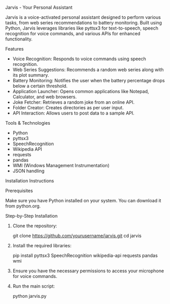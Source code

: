 
Jarvis - Your Personal Assistant

Jarvis is a voice-activated personal assistant designed to perform various tasks, from web series recommendations to battery monitoring. Built using Python, Jarvis leverages libraries like pyttsx3 for text-to-speech, speech recognition for voice commands, and various APIs for enhanced functionality.

Features

- Voice Recognition: Responds to voice commands using speech recognition.
- Web Series Suggestions: Recommends a random web series along with its plot summary.
- Battery Monitoring: Notifies the user when the battery percentage drops below a certain threshold.
- Application Launcher: Opens common applications like Notepad, Calculator, and web browsers.
- Joke Fetcher: Retrieves a random joke from an online API.
- Folder Creator: Creates directories as per user input.
- API Interaction: Allows users to post data to a sample API.

Tools & Technologies

- Python
- pyttsx3
- SpeechRecognition
- Wikipedia API
- requests
- pandas
- WMI (Windows Management Instrumentation)
- JSON handling

Installation Instructions

Prerequisites

Make sure you have Python installed on your system. You can download it from python.org.

Step-by-Step Installation

1. Clone the repository:

   git clone https://github.com/yourusername/jarvis.git
   cd jarvis

2. Install the required libraries:

   pip install pyttsx3 SpeechRecognition wikipedia-api requests pandas wmi

3. Ensure you have the necessary permissions to access your microphone for voice commands.

4. Run the main script:

   python jarvis.py
